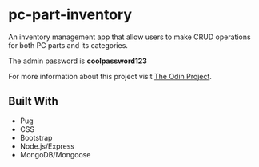 # pc-part-inventory

An inventory management app that allow users to make CRUD operations for both PC parts and its categories.

The admin password is **coolpassword123**

For more information about this project visit [The Odin Project](https://www.theodinproject.com/lessons/inventory-application).

## Built With

- Pug
- CSS
- Bootstrap
- Node.js/Express
- MongoDB/Mongoose
